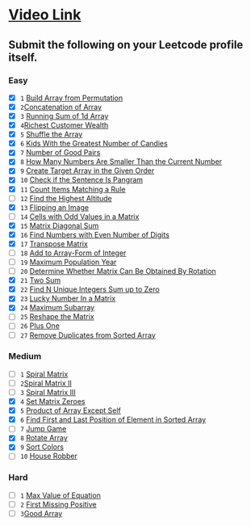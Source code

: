 # [Video Link](https://youtu.be/n60Dn0UsbEk)

## Submit the following on your Leetcode profile itself.

### Easy
-[x] `1` [Build Array from Permutation](https://leetcode.com/problems/build-array-from-permutation/)
-[x] `2`[Concatenation of Array](https://leetcode.com/problems/concatenation-of-array/)
-[x] `3` [Running Sum of 1d Array](https://leetcode.com/problems/running-sum-of-1d-array/)
-[x] `4`[Richest Customer Wealth](https://leetcode.com/problems/richest-customer-wealth/)
-[x] `5` [Shuffle the Array](https://leetcode.com/problems/shuffle-the-array/)
-[x] `6` [Kids With the Greatest Number of Candies](https://leetcode.com/problems/kids-with-the-greatest-number-of-candies/)
-[x] `7` [Number of Good Pairs](https://leetcode.com/problems/number-of-good-pairs/)
-[x] `8` [How Many Numbers Are Smaller Than the Current Number](https://leetcode.com/problems/how-many-numbers-are-smaller-than-the-current-number/)
-[x] `9` [Create Target Array in the Given Order](https://leetcode.com/problems/create-target-array-in-the-given-order/)
-[x] `10` [Check if the Sentence Is Pangram](https://leetcode.com/problems/check-if-the-sentence-is-pangram/)
-[x] `11` [Count Items Matching a Rule](https://leetcode.com/problems/count-items-matching-a-rule/)
-[ ] `12` [Find the Highest Altitude](https://leetcode.com/problems/find-the-highest-altitude/)
-[x] `13` [Flipping an Image](https://leetcode.com/problems/flipping-an-image/)
-[ ] `14` [Cells with Odd Values in a Matrix](https://leetcode.com/problems/cells-with-odd-values-in-a-matrix/)
-[x] `15` [Matrix Diagonal Sum](https://leetcode.com/problems/matrix-diagonal-sum/)
-[x] `16` [Find Numbers with Even Number of Digits](https://leetcode.com/problems/find-numbers-with-even-number-of-digits/)
-[x] `17` [Transpose Matrix](https://leetcode.com/problems/transpose-matrix/)
-[ ] `18` [Add to Array-Form of Integer](https://leetcode.com/problems/add-to-array-form-of-integer/)
-[ ] `19` [Maximum Population Year](https://leetcode.com/problems/maximum-population-year/)
-[ ] `20` [Determine Whether Matrix Can Be Obtained By Rotation](https://leetcode.com/problems/determine-whether-matrix-can-be-obtained-by-rotation/)
-[x] `21` [Two Sum](https://leetcode.com/problems/two-sum/)
-[x] `22` [Find N Unique Integers Sum up to Zero](https://leetcode.com/problems/find-n-unique-integers-sum-up-to-zero/)
-[x] `23` [Lucky Number In a Matrix](https://leetcode.com/problems/lucky-numbers-in-a-matrix/)
-[x] `24` [Maximum Subarray](https://leetcode.com/problems/maximum-subarray/)
-[ ] `25` [Reshape the Matrix](https://leetcode.com/problems/reshape-the-matrix/)
-[ ] `26` [Plus One](https://leetcode.com/problems/plus-one/)
-[ ] `27` [Remove Duplicates from Sorted Array](https://leetcode.com/problems/remove-duplicates-from-sorted-array/)

### Medium
-[ ] `1` [Spiral Matrix](https://leetcode.com/problems/spiral-matrix/)
-[ ] `2`[Spiral Matrix II](https://leetcode.com/problems/spiral-matrix-ii/)
-[ ] `3` [Spiral Matrix III](https://leetcode.com/problems/spiral-matrix-iii/)
-[x] `4` [Set Matrix Zeroes](https://leetcode.com/problems/set-matrix-zeroes/)
-[x] `5` [Product of Array Except Self](https://leetcode.com/problems/product-of-array-except-self/)
-[x] `6` [Find First and Last Position of Element in Sorted Array](https://leetcode.com/problems/find-first-and-last-position-of-element-in-sorted-array/)
-[ ] `7` [Jump Game](https://leetcode.com/problems/jump-game/)
-[x] `8` [Rotate Array](https://leetcode.com/problems/rotate-array/)
-[x] `9` [Sort Colors](https://leetcode.com/problems/sort-colors/)
-[ ] `10` [House Robber](https://leetcode.com/problems/house-robber/)

### Hard
-[ ] `1` [Max Value of Equation](https://leetcode.com/problems/max-value-of-equation/)
-[ ] `2` [First Missing Positive](https://leetcode.com/problems/first-missing-positive/)
-[ ] `3`[Good Array](https://leetcode.com/problems/check-if-it-is-a-good-array/)
